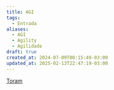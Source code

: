 ```yaml
---
title: AGI
tags:
  - Entrada
aliases:
  - AGI
  - Agility
  - Agilidade
draft: true
created_at: 2024-07-09T00:15:49-03:00
updated_at: 2025-02-13T22:47:19-03:00
---
```


[Toram](../../26/entrada/Toram.md)